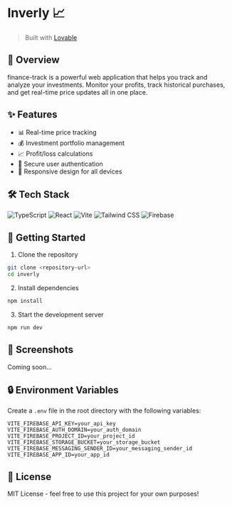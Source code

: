 # Inverly 📈

> Built with [Lovable](https://lovable.dev)

## 🚀 Overview

finance-track is a powerful web application that helps you track and analyze your investments. Monitor your profits, track historical purchases, and get real-time price updates all in one place.

## ✨ Features

- 📊 Real-time price tracking
- 💰 Investment portfolio management
- 📈 Profit/loss calculations
- 🔐 Secure user authentication
- 📱 Responsive design for all devices

## 🛠️ Tech Stack

![TypeScript](https://img.shields.io/badge/-TypeScript-3178C6?style=flat-square&logo=typescript&logoColor=white)
![React](https://img.shields.io/badge/-React-61DAFB?style=flat-square&logo=react&logoColor=black)
![Vite](https://img.shields.io/badge/-Vite-646CFF?style=flat-square&logo=vite&logoColor=white)
![Tailwind CSS](https://img.shields.io/badge/-Tailwind_CSS-38B2AC?style=flat-square&logo=tailwind-css&logoColor=white)
![Firebase](https://img.shields.io/badge/-Firebase-FFCA28?style=flat-square&logo=firebase&logoColor=black)

## 🚀 Getting Started

1. Clone the repository
```bash
git clone <repository-url>
cd inverly
```

2. Install dependencies
```bash
npm install
```

3. Start the development server
```bash
npm run dev
```

## 📱 Screenshots

Coming soon...

## 🔒 Environment Variables

Create a `.env` file in the root directory with the following variables:

```env
VITE_FIREBASE_API_KEY=your_api_key
VITE_FIREBASE_AUTH_DOMAIN=your_auth_domain
VITE_FIREBASE_PROJECT_ID=your_project_id
VITE_FIREBASE_STORAGE_BUCKET=your_storage_bucket
VITE_FIREBASE_MESSAGING_SENDER_ID=your_messaging_sender_id
VITE_FIREBASE_APP_ID=your_app_id
```

## 📄 License

MIT License - feel free to use this project for your own purposes!
